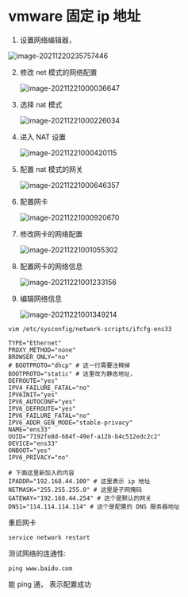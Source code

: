 # vmware 固定 ip 地址

1. 设置网络编辑器，

![image-20211220235757446](./image/image-20211220235757446.png)



2. 修改 net 模式的网络配置

   ![image-20211221000036647](./image/image-20211221000036647.png)

3. 选择 nat 模式

   ![image-20211221000226034](./image/image-20211221000226034.png)



4. 进入 NAT 设置

   ![image-20211221000420115](./image/image-20211221000420115.png)

5. 配置 nat 模式的网关

   ![image-20211221000646357](./image/image-20211221000646357.png)

6. 配置网卡

   ![image-20211221000920670](./image/image-20211221000920670.png)

7. 修改网卡的网络配置

   ![image-20211221001055302](./image/image-20211221001055302.png)

8. 配置网卡的网络信息

   ![image-20211221001233156](./image/image-20211221001233156.png)

9. 编辑网络信息

   ![image-20211221001349214](./image/image-20211221001349214.png)



```shell
vim /etc/sysconfig/network-scripts/ifcfg-ens33
```



```shell
TYPE="Ethernet"
PROXY_METHOD="none"
BROWSER_ONLY="no"
# BOOTPROTO="dhcp" # 这一行需要注释掉
BOOTPROTO="static" # 这里改为静态地址， 
DEFROUTE="yes"
IPV4_FAILURE_FATAL="no"
IPV6INIT="yes"
IPV6_AUTOCONF="yes"
IPV6_DEFROUTE="yes"
IPV6_FAILURE_FATAL="no"
IPV6_ADDR_GEN_MODE="stable-privacy"
NAME="ens33"
UUID="7192fe8d-684f-49ef-a12b-b4c512edc2c2"
DEVICE="ens33"
ONBOOT="yes"
IPV6_PRIVACY="no"

# 下面这里新加入的内容
IPADDR="192.168.44.100" # 这里表示 ip 地址
NETMASK="255.255.255.0" # 这里是子网掩码
GATEWAY="192.168.44.254" # 这个是默认的网关
DNS1="114.114.114.114" # 这个是配置的 DNS 服务器地址
```





重启网卡

```shell
service network restart
```

测试网络的连通性:

```shell
ping www.baidu.com
```

能 ping 通， 表示配置成功
